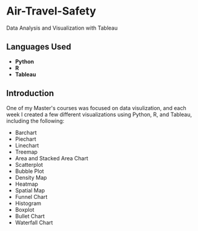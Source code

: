 # Air-Travel-Safety
Data Analysis and Visualization with Tableau

  <h2>Languages Used</h2>
  
- <b>Python</b>
- <b>R</b> 
- <b>Tableau</b>

<h2>Introduction</h2>
<p> One of my Master's courses was focused on data visulization, and each week I created a few different visualizations using Python, R, and Tableau, including the following:

- Barchart
- Piechart
- Linechart
- Treemap
- Area and Stacked Area Chart
- Scatterplot
- Bubble Plot
- Density Map
- Heatmap
- Spatial Map
- Funnel Chart
- Histogram
- Boxplot
- Bullet Chart
- Waterfall Chart
  
</p>

